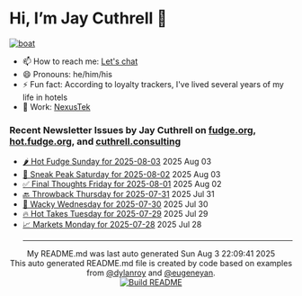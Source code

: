 # Hi, I’m Jay Cuthrell 👋

[![boat](https://cuthrell.com/boat.jpg)](https://cuthrell.com)

- 📫 How to reach me: [Let's chat](https://jaycuthrell.com/contact/)
- 😄 Pronouns: he/him/his
- ⚡ Fun fact: According to loyalty trackers, I've lived several years of my life in hotels
- 💼 Work: [NexusTek](https://nexustek.com)

### Recent Newsletter Issues by Jay Cuthrell on [fudge.org](https://fudge.org), [hot.fudge.org](https://hot.fudge.org), and [cuthrell.consulting](https://cuthrell.consulting)
 - [🌶️ Hot Fudge Sunday for 2025-08-03](https://fudge.org/archive/hot-fudge-sunday-for-2025-08-03/) 2025 Aug 03
 - [🔮 Sneak Peak Saturday for 2025-08-02](https://fudge.org/archive/sneak-peak-saturday-for-2025-08-02/) 2025 Aug 03
 - [✅ Final Thoughts Friday for 2025-08-01](https://fudge.org/archive/final-thoughts-friday-for-2025-08-01/) 2025 Aug 02
 - [🔙 Throwback Thursday for 2025-07-31](https://fudge.org/archive/throwback-thursday-for-2025-07-31/) 2025 Jul 31
 - [🤪 Wacky Wednesday for 2025-07-30](https://fudge.org/archive/wacky-wednesday-for-2025-07-30/) 2025 Jul 30
 - [🔥 Hot Takes Tuesday for 2025-07-29](https://fudge.org/archive/hot-takes-tuesday-for-2025-07-29/) 2025 Jul 29
 - [📈 Markets Monday for 2025-07-28](https://fudge.org/archive/markets-monday-for-2025-07-28/) 2025 Jul 28<hr>
<div align="center">
My README.md was last auto generated Sun Aug  3 22:09:41 2025
<br>
  <link href="https://github.com/jaycuthrell" rel="me">
  <link href="https://fudge.org" rel="me">
This auto generated README.md file is created by code based on examples from <a href="https://towardsdatascience.com/auto-updating-your-github-profile-with-python-cde87b638168" target="_blank">@dylanroy</a> and <a href="https://github.com/eugeneyan" target="_blank">@eugeneyan</a>.
<br>
<a href="https://github.com/JayCuthrell/JayCuthrell/actions"><img src="https://github.com/JayCuthrell/JayCuthrell/workflows/cron/badge.svg?branch=master" align="center" alt="Build README"></a>
</div>
